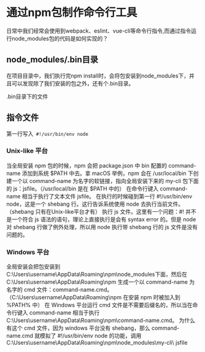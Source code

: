 # 通过npm包制作命令行工具
日常中我们经常会使用到webpack、eslint、vue-cli等命令行指令,而通过指令运行node_modules包的代码是如何实现的？

## node_modules/.bin目录
在项目目录中，我们执行完npm install时，会将包安装到node_modules下，并且可以发现除了我们安装的包之外，还有个.bin目录。

.bin目录下的文件



## 指令文件
第一行写入` #!/usr/bin/env node`


### Unix-like 平台
当全局安装 npm 包的时候，npm 会把 package.json 中 bin 配置的 command-name 添加到系统 $PATH 中去。拿 macOS 举例，npm 会在 /usr/local/bin 下创建一个以 command-name 为名字的软链接，指向全局安装下来的 my-cli 包下面的 js：jsfile。（/usr/local/bin 是在 $PATH 中的）
在命令行键入 command-name 相当于执行了文本文件 jsfile。
在执行的时候碰到第一行 #!/usr/bin/env node，这是一个 shebang 行。这行告诉系统使用 node 去执行当前文件。（shebang 只有在Unix-like平台才有）
执行 js 文件。这里有一个问题：#! 并不是一个符合 js 语法的语句，理论上直接执行是会有 syntax error 的。但是 node 对 shebang 行做了例外处理，所以用 node 执行带 shebang 行的 js 文件是没有问题的。

### Windows 平台
全局安装会把包安装到 C:\Users\username\AppData\Roaming\npm\node_modules下面，然后在 C:\Users\username\AppData\Roaming\npm 生成一个以 command-name 为名字的 cmd 文件：command-name.cmd。（C:\Users\username\AppData\Roaming\npm 在安装 npm 时被加入到 %PATH% 中）
在 Windows 平台运行 cmd 文件是不需要后缀名的，所以当在命令行键入 command-name 相当于执行 C:\Users\username\AppData\Roaming\npm\command-name.cmd。
为什么有这个 cmd 文件，因为 windows 平台没有 shebang，那么 command-name.cmd 就模拟了 #!/usr/bin/env node 的功能，调用 C:\Users\username\AppData\Roaming\npm\node_modules\my-cli\ jsfile

